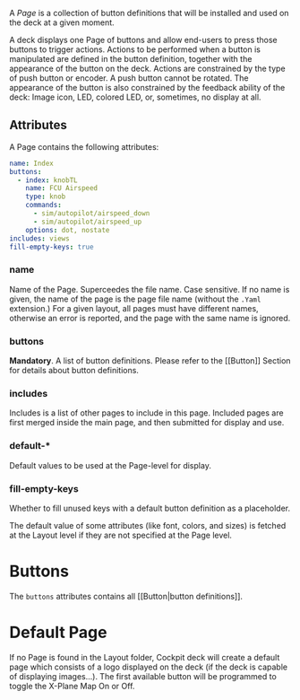 A *Page* is a collection of button definitions that will be installed and used on the deck at a given moment.

A deck displays one Page of buttons and allow end-users to press those buttons to trigger actions. Actions to be performed when a button is manipulated are defined in the button definition, together with the appearance of the button on the deck. Actions are constrained by the type of push button or encoder. A push button cannot be rotated. The appearance of the button is also constrained by the feedback ability of the deck: Image icon, LED, colored LED, or, sometimes, no display at all.

## Attributes

A Page contains the following attributes:

```yaml
name: Index
buttons:
  - index: knobTL
    name: FCU Airspeed
    type: knob
    commands:
      - sim/autopilot/airspeed_down
      - sim/autopilot/airspeed_up
    options: dot, nostate
includes: views
fill-empty-keys: true
```

### name

Name of the Page. Superceedes the file name. Case sensitive.
If no name is given, the name of the page is the page file name (without the `.Yaml ` extension.)
For a given layout, all pages must have different names, otherwise an error is reported, and the page with the same name is ignored.

### buttons

**Mandatory**.
A list of button definitions. Please refer to the [[Button]] Section for details about button definitions.

### includes

Includes is a list of other pages to include in this page.
Included pages are first merged inside the main page, and then submitted for display and use.

### default-*

Default values to be used at the Page-level for display.

### fill-empty-keys

Whether to fill unused keys with a default button definition as a placeholder.

The default value of some attributes (like font, colors, and sizes) is fetched at the Layout level if they are not specified at the Page level.

# Buttons

The `buttons` attributes contains all [[Button|button definitions]].

# Default Page

If no Page is found in the Layout folder, Cockpit deck will create a default page which consists of a logo displayed on the deck (if the deck is capable of displaying images...).
The first available button will be programmed to toggle the X-Plane Map On or Off.
